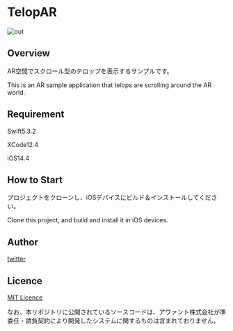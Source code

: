 # TelopAR
![out](https://user-images.githubusercontent.com/78395651/111399528-e5cf7a80-8708-11eb-8d31-2af1f4c9fd89.gif)

## Overview
AR空間でスクロール型のテロップを表示するサンプルです。

This is an AR sample application that telops are scrolling around the AR world. 

## Requirement
Swift5.3.2

XCode12.4

iOS14.4

## How to Start
プロジェクトをクローンし、iOSデバイスにビルド＆インストールしてください。

Clone this project, and build and install it in iOS devices.

## Author
[twitter](https://twitter.com/LabAvant)

## Licence
[MIT Licence](https://github.com/y-taka-avant/AutoMoveAR/blob/main/LICENSE)

なお、本リポジトリに公開されているソースコードは、アヴァント株式会社が準委任・請負契約により開発したシステムに関するものは含まれておりません。

